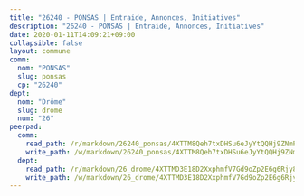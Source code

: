 ```yaml
---
title: "26240 - PONSAS | Entraide, Annonces, Initiatives"
description: "26240 - PONSAS | Entraide, Annonces, Initiatives"
date: 2020-01-11T14:09:21+09:00
collapsible: false
layout: commune
comm:
  nom: "PONSAS"
  slug: ponsas
  cp: "26240"
dept:
  nom: "Drôme"
  slug: drome
  num: "26"
peerpad:
  comm:
    read_path: /r/markdown/26240_ponsas/4XTTM8Qeh7txDHSu6eJyYtQQHj9ZNmPkiH4evaJ2RqnvGzQpZ
    write_path: /w/markdown/26240_ponsas/4XTTM8Qeh7txDHSu6eJyYtQQHj9ZNmPkiH4evaJ2RqnvGzQpZ-K3TgUmXzGSSD2wTC9wbiqNSFHcjnjoJTHn9JpExwyh3ZRwgLXD9buJH578FEtdvaEwfvZrRDTCeGSxPpniJZKfD7FGT4UnWXG4knN8HmCbdsjmv29pLEcNejPmPjHiu7S9e9QAUZ
  dept:
    read_path: /r/markdown/26_drome/4XTTMD3E18D2XxphmfV7Gd9oZp2E6g6Rjy8yoyyuT4SyeeDZv
    write_path: /w/markdown/26_drome/4XTTMD3E18D2XxphmfV7Gd9oZp2E6g6Rjy8yoyyuT4SyeeDZv-K3TgUGX4nG6FnUgVjDeodHJBzD4Z7jTqAJwquijk1LCW8AWc9CAemuRZDQCZC8aha3sgQcHNRUHizJ1bQGiTeNjxAKKxoxsNxcJ7pjGzQ4icP1ftCA9sHED31LddZbCgpf6zkM4Q
---
```


